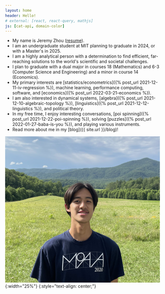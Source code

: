 ```yaml
---
layout: home
header: Hello!
# external: [react, react-query, mathjs]
js: [cat-api, domain-color]
---
```


* My name is Jeremy Zhou ([resume](/assets/Resume.pdf)).
* I am an undergraduate student at MIT planning to graduate in 2024, or with a Master's in 2025.
* I am a highly analytical person with a determination to find efficient, far-reaching solutions to the world's scientific and societal challenges.
* I plan to graduate with a dual major in courses 18 (Mathematics) and 6-3 (Computer Science and Engineering) and a minor in course 14 (Economics).
* My primary interests are [statistics/econometrics]({% post_url 2021-12-11-iv-regression %}), machine learning, performance computing, software, and [economics]({% post_url 2022-03-21-economics %}).
* I am also interested in dynamical systems, [algebra]({% post_url 2021-12-10-algebraic-topology %}), [linguistics]({% post_url 2021-12-12-linguistics %}), and political theory.
* In my free time, I enjoy interesting conversations, [poi spinning]({% post_url 2021-12-22-poi-spinning %}), solving [puzzles]({% post_url 2022-01-27-baba-is-you %}), and playing various instruments.
* Read more about me in my [blog]({{ site.url }}/blog)!

![image-title-here](/assets/IMG_1179.jpg){:width="25%"}
{:style="text-align: center;"}
